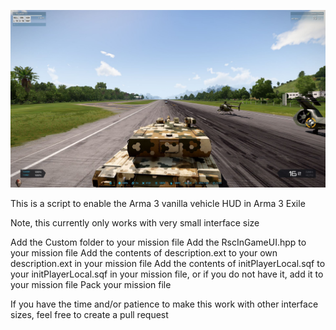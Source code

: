 ![Screenshot](Hud.jpg)

This is a script to enable the Arma 3 vanilla vehicle HUD in Arma 3 Exile

Note, this currently only works with very small interface size

Add the Custom folder to your mission file
Add the RscInGameUI.hpp to your mission file
Add the contents of description.ext to your own description.ext in your mission file
Add the contents of initPlayerLocal.sqf to your initPlayerLocal.sqf in your mission file, or if you do not have it, add it to your mission file
Pack your mission file

If you have the time and/or patience to make this work with other interface sizes, feel free to create a pull request

